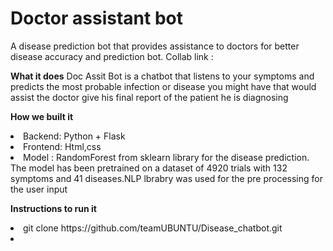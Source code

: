 <H1> Doctor assistant bot </H1>
<H> A disease prediction bot that provides assistance to doctors for better disease accuracy and prediction bot. Collab link : </H3>
  
<b>What it does</B>
Doc Assit Bot is a chatbot that listens to your symptoms and predicts the most probable infection or disease you might have that would assist the doctor give his final report of the patient he is diagnosing 

<b>How we built it</B>

<li>Backend: Python + Flask 
<li>Frontend: Html,css
<li>Model : RandomForest from sklearn library for the disease prediction. The model has been pretrained on a dataset of 4920 trials with 132 symptoms and 41 diseases.NLP lbrabry was used for the pre processing for the user input 

<b>Instructions to run it</B>
<li> git clone https://github.com/teamUBUNTU/Disease_chatbot.git
<li> 
